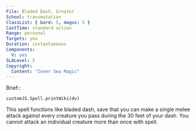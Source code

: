 ```yaml
---
File: Bladed Dash, Greater
School: transmutation
ClassList: { bard: 5, magus: 5 }
CastTime: standard action
Range: personal
Targets: you
Duration: instantaneous
Components:
  V: yes
SLALevel: 5
Copyright:
  Content: "Inner Sea Magic"
---
```

Brief:: 

```dataviewjs
customJS.Spell.printWiki(dv)
```

This spell functions like bladed dash, save that you can make a single melee attack against every creature you pass during the 30 feet of your dash. You cannot attack an individual creature more than once with spell.
